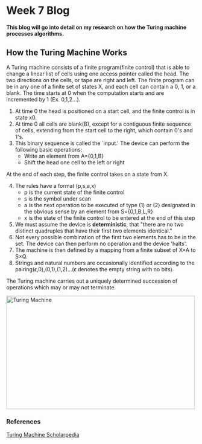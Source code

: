 # Week 7 Blog
**This blog will go into detail on my research on how the Turing machine processes algorithms.**
## How the Turing Machine Works
A Turing machine consists of a finite program(finite control) that is able to change a linear list of cells using one access pointer called the head. The two directions on the cells, or tape are right and left. The finite program can be in any one of a finite set of states X, and each cell can contain a 0, 1, or a blank. The time starts at 0 when the computation starts and are incremented by 1 (Ex. 0,1,2...). 

1. At time 0 the head is positioned on a start cell, and the finite control is in state x0. 
2. At time 0 all cells are blank(B), except for a contiguous finite sequence of cells, extending from the start cell to the right, which contain 0's and 1's.
3. This binary sequence is called the `input.' The device can perform the following basic operations:
    * Write an element from A={0,1,B}
    * Shift the head one cell to the left or right

At the end of each step, the finite control takes on a state from X.

4. The rules have a format (p,s,a,x) 
    - p is the current state of the finite control 
    - s is the symbol under scan
    - a is the next operation to be executed of type (1) or (2) designated in the obvious sense by an element from S={0,1,B,L,R}
    - x is the state of the finite control to be entered at the end of this step 
5. We must assume the device is **deterministic**, that "there are no two distinct quadruples that have their first two elements identical."
6. Not every possible combination of the first two elements has to be in the set. The device can then perform no operation and the device 'halts'.  
7. The machine is then defined by a mapping from a finite subset of X×A to S×Q.
8. Strings and natural numbers are occasionally identified according to the pairing(ϵ,0),(0,1),(1,2)...(ϵ denotes the empty string with no bits).

The Turing machine carries out a uniquely determined succession of operations which may or may not terminate.


<img src="https://iq.opengenus.org/content/images/2019/07/TurigMachine.png" alt="Turing Machine" class = "alignleft" height = "300" width="500"/>

### References
[Turing Machine Scholarpedia](http://www.scholarpedia.org/article/Turing_machine)
